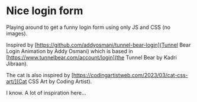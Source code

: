 # Nice login form

Playing around to get a funny login form using only JS and CSS (no images).

Inspired by [https://github.com/addyosmani/tunnel-bear-login](Tunnel Bear Login Animation by Addy Osmani) which is based in [https://www.tunnelbear.com/account/login](the Tunnel Bear by Kadri Jibraan).

The cat is also inspired by [https://codingartistweb.com/2023/03/cat-css-art/](Cat CSS Art by Coding Artist).
      
I know. A lot of inspiration here...